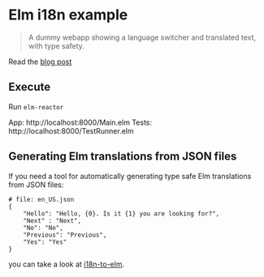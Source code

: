 # Elm i18n example

> A dummy webapp showing a language switcher and translated text, with type safety.

Read the [blog post](http://gizra.com/content/elm-i18n-type-safety)

## Execute

Run `elm-reactor`

App: http://localhost:8000/Main.elm
Tests: http://localhost:8000/TestRunner.elm

## Generating Elm translations from JSON files

If you need a tool for automatically generating type safe Elm translations from
JSON files:

    # file: en_US.json
    {
        "Hello": "Hello, {0}. Is it {1} you are looking for?",
        "Next" : "Next",
        "No": "No",
        "Previous": "Previous",
        "Yes": "Yes"
    }

you can take a look
at [i18n-to-elm](https://github.com/dragonwasrobot/i18n-to-elm).
